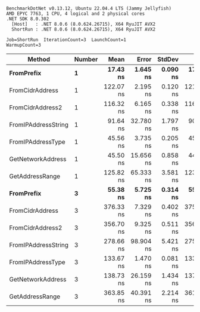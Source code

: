 ```

BenchmarkDotNet v0.13.12, Ubuntu 22.04.4 LTS (Jammy Jellyfish)
AMD EPYC 7763, 1 CPU, 4 logical and 2 physical cores
.NET SDK 8.0.302
  [Host]   : .NET 8.0.6 (8.0.624.26715), X64 RyuJIT AVX2
  ShortRun : .NET 8.0.6 (8.0.624.26715), X64 RyuJIT AVX2

Job=ShortRun  IterationCount=3  LaunchCount=1  
WarmupCount=3  

```
| Method              | Number | Mean      | Error     | StdDev   | Min       | Max       | Gen0   | Allocated |
|-------------------- |------- |----------:|----------:|---------:|----------:|----------:|-------:|----------:|
| **FromPrefix**          | **1**      |  **17.43 ns** |  **1.645 ns** | **0.090 ns** |  **17.37 ns** |  **17.53 ns** | **0.0007** |      **56 B** |
| FromCidrAddress     | 1      | 122.07 ns |  2.195 ns | 0.120 ns | 121.98 ns | 122.21 ns | 0.0012 |     112 B |
| FromCidrAddress2    | 1      | 116.32 ns |  6.165 ns | 0.338 ns | 116.12 ns | 116.71 ns | 0.0013 |     112 B |
| FromIPAddressString | 1      |  91.64 ns | 32.780 ns | 1.797 ns |  90.55 ns |  93.71 ns | 0.0006 |      56 B |
| FromIPAddressType   | 1      |  45.56 ns |  3.735 ns | 0.205 ns |  45.33 ns |  45.70 ns | 0.0010 |      88 B |
| GetNetworkAddress   | 1      |  45.50 ns | 15.656 ns | 0.858 ns |  44.54 ns |  46.19 ns | 0.0007 |      56 B |
| GetAddressRange     | 1      | 125.82 ns | 65.333 ns | 3.581 ns | 123.16 ns | 129.90 ns | 0.0019 |     168 B |
| **FromPrefix**          | **3**      |  **55.38 ns** |  **5.725 ns** | **0.314 ns** |  **55.04 ns** |  **55.66 ns** | **0.0020** |     **168 B** |
| FromCidrAddress     | 3      | 376.33 ns |  7.329 ns | 0.402 ns | 375.89 ns | 376.67 ns | 0.0038 |     336 B |
| FromCidrAddress2    | 3      | 356.70 ns |  9.325 ns | 0.511 ns | 356.35 ns | 357.29 ns | 0.0038 |     336 B |
| FromIPAddressString | 3      | 278.66 ns | 98.904 ns | 5.421 ns | 275.33 ns | 284.92 ns | 0.0019 |     168 B |
| FromIPAddressType   | 3      | 133.67 ns |  1.470 ns | 0.081 ns | 133.59 ns | 133.75 ns | 0.0031 |     264 B |
| GetNetworkAddress   | 3      | 138.73 ns | 26.159 ns | 1.434 ns | 137.33 ns | 140.19 ns | 0.0019 |     168 B |
| GetAddressRange     | 3      | 363.85 ns | 40.391 ns | 2.214 ns | 361.64 ns | 366.07 ns | 0.0057 |     504 B |
